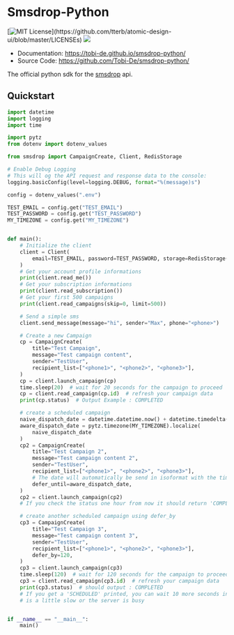 # Smsdrop-Python

[![MIT License](https://img.shields.io/apm/l/atomic-design-ui.svg?)](https://github.com/tterb/atomic-design-ui/blob/master/LICENSEs)
[![](https://img.shields.io/pypi/v/smsdrop-python.svg)](https://pypi.python.org/pypi/smsdrop-python)

- Documentation: <a href="https://tobi-de.github.io/smsdrop-python/" target="_blank">https://tobi-de.github.io/smsdrop-python/</a>
- Source Code: <a href="https://github.com/Tobi-De/smsdrop-python/" target="_blank">https://github.com/Tobi-De/smsdrop-python/</a>

The official python sdk for the [smsdrop](https://smsdrop.net) api.

## Quickstart

```python
import datetime
import logging
import time

import pytz
from dotenv import dotenv_values

from smsdrop import CampaignCreate, Client, RedisStorage

# Enable Debug Logging
# This will og the API request and response data to the console:
logging.basicConfig(level=logging.DEBUG, format="%(message)s")

config = dotenv_values(".env")

TEST_EMAIL = config.get("TEST_EMAIL")
TEST_PASSWORD = config.get("TEST_PASSWORD")
MY_TIMEZONE = config.get("MY_TIMEZONE")


def main():
    # Initialize the client
    client = Client(
        email=TEST_EMAIL, password=TEST_PASSWORD, storage=RedisStorage()
    )
    # Get your account profile informations
    print(client.read_me())
    # Get your subscription informations
    print(client.read_subscription())
    # Get your first 500 campaigns
    print(client.read_campaigns(skip=0, limit=500))

    # Send a simple sms
    client.send_message(message="hi", sender="Max", phone="<phone>")

    # Create a new Campaign
    cp = CampaignCreate(
        title="Test Campaign",
        message="Test campaign content",
        sender="TestUser",
        recipient_list=["<phone1>", "<phone2>", "<phone3>"],
    )
    cp = client.launch_campaign(cp)
    time.sleep(20)  # wait for 20 seconds for the campaign to proceed
    cp = client.read_campaign(cp.id)  # refresh your campaign data
    print(cp.status)  # Output Example : COMPLETED

    # create a scheduled campaign
    naive_dispatch_date = datetime.datetime.now() + datetime.timedelta(hours=1)
    aware_dispatch_date = pytz.timezone(MY_TIMEZONE).localize(
        naive_dispatch_date
    )
    cp2 = CampaignCreate(
        title="Test Campaign 2",
        message="Test campaign content 2",
        sender="TestUser",
        recipient_list=["<phone1>", "<phone2>", "<phone3>"],
        # The date will automatically be send in isoformat with the timezone data
        defer_until=aware_dispatch_date,
    )
    cp2 = client.launch_campaign(cp2)
    # If you check the status one hour from now it should return 'COMPLETED'

    # create another scheduled campaign using defer_by
    cp3 = CampaignCreate(
        title="Test Campaign 3",
        message="Test campaign content 3",
        sender="TestUser",
        recipient_list=["<phone1>", "<phone2>", "<phone3>"],
        defer_by=120,
    )
    cp3 = client.launch_campaign(cp3)
    time.sleep(120)  # wait for 120 seconds for the campaign to proceed
    cp3 = client.read_campaign(cp3.id)  # refresh your campaign data
    print(cp3.status)  # should output : COMPLETED
    # If you get a 'SCHEDULED' printed, you can wait 10 more seconds in case the network
    # is a little slow or the server is busy


if __name__ == "__main__":
    main()
```

  
